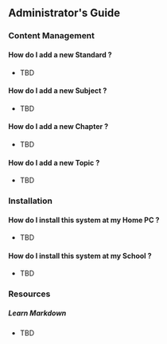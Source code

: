 ## Administrator's Guide

### Content Management

#### How do I add a new Standard ?
* TBD

#### How do I add a new Subject ?
* TBD

#### How do I add a new Chapter ?
* TBD

#### How do I add a new Topic ?
* TBD

### Installation

#### How do I install this system at my Home PC ?
* TBD

#### How do I install this system at my School ?
* TBD


### Resources

##### Learn Markdown
* TBD
